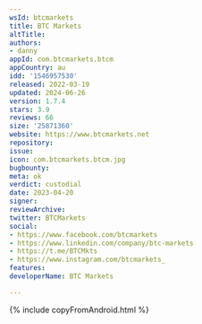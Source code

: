 ```yaml
---
wsId: btcmarkets
title: BTC Markets
altTitle: 
authors:
- danny
appId: com.btcmarkets.btcm
appCountry: au
idd: '1546957530'
released: 2022-03-19
updated: 2024-06-26
version: 1.7.4
stars: 3.9
reviews: 66
size: '25871360'
website: https://www.btcmarkets.net
repository: 
issue: 
icon: com.btcmarkets.btcm.jpg
bugbounty: 
meta: ok
verdict: custodial
date: 2023-04-20
signer: 
reviewArchive: 
twitter: BTCMarkets
social:
- https://www.facebook.com/btcmarkets
- https://www.linkedin.com/company/btc-markets
- https://t.me/BTCMkts
- https://www.instagram.com/btcmarkets_
features: 
developerName: BTC Markets

---
```


{% include copyFromAndroid.html %}

